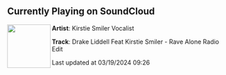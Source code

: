 ## Currently Playing on SoundCloud

[<img align="left" width="100" src="https://i1.sndcdn.com/artworks-z4DcKfZde6weOYrG-mVYVhA-t500x500.jpg">](https://soundcloud.com/user-199626029-450517421/drake-liddell-feat-kirstie)

**Artist**: Kirstie Smiler Vocalist 

**Track**: Drake Liddell Feat Kirstie Smiler - Rave Alone Radio Edit

Last updated at 03/19/2024 09:26
